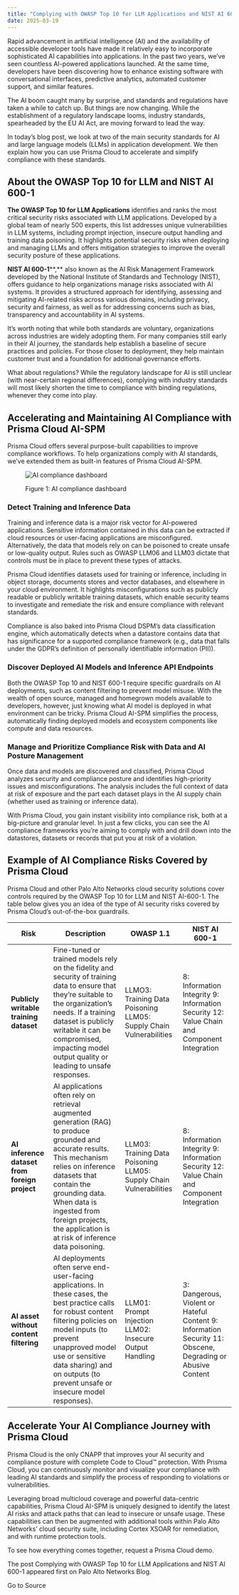 ```yaml
---
title: "Complying with OWASP Top 10 for LLM Applications and NIST AI 600-1"
date: 2025-03-19
---
```


Rapid advancement in artificial intelligence (AI) and the availability of accessible developer tools have made it relatively easy to incorporate sophisticated AI capabilities into applications. In the past two years, we’ve seen countless AI-powered applications launched. At the same time, developers have been discovering how to enhance existing software with conversational interfaces, predictive analytics, automated customer support, and similar features.

The AI boom caught many by surprise, and standards and regulations have taken a while to catch up. But things are now changing. While the establishment of a regulatory landscape looms, industry standards, spearheaded by the EU AI Act, are moving forward to lead the way.

In today’s blog post, we look at two of the main security standards for AI and large language models (LLMs) in application development. We then explain how you can use Prisma Cloud to accelerate and simplify compliance with these standards.

## About the OWASP Top 10 for LLM and NIST AI 600-1

**The** **OWASP Top 10 for LLM Applications** identifies and ranks the most critical security risks associated with LLM applications. Developed by a global team of nearly 500 experts, this list addresses unique vulnerabilities in LLM systems, including prompt injection, insecure output handling and training data poisoning. It highlights potential security risks when deploying and managing LLMs and offers mitigation strategies to improve the overall security posture of these applications.

**NIST AI 600-1****,** also known as the AI Risk Management Framework developed by the National Institute of Standards and Technology (NIST), offers guidance to help organizations manage risks associated with AI systems. It provides a structured approach for identifying, assessing and mitigating AI-related risks across various domains, including privacy, security and fairness, as well as for addressing concerns such as bias, transparency and accountability in AI systems.

It’s worth noting that while both standards are voluntary, organizations across industries are widely adopting them. For many companies still early in their AI journey, the standards help establish a baseline of secure practices and policies. For those closer to deployment, they help maintain customer trust and a foundation for additional governance efforts.

What about regulations? While the regulatory landscape for AI is still unclear (with near-certain regional differences), complying with industry standards will most likely shorten the time to compliance with binding regulations, whenever they come into play.

## Accelerating and Maintaining AI Compliance with Prisma Cloud AI-SPM

Prisma Cloud offers several purpose-built capabilities to improve compliance workflows. To help organizations comply with AI standards, we’ve extended them as built-in features of Prisma Cloud AI-SPM.

<figure>

![AI compliance dashboard](https://www.paloaltonetworks.com/blog/wp-content/uploads/2024/11/word-image-332126-1.png)

<figcaption>

Figure 1: AI compliance dashboard

</figcaption>

</figure>

### Detect Training and Inference Data

Training and inference data is a major risk vector for AI-powered applications. Sensitive information contained in this data can be extracted if cloud resources or user-facing applications are misconfigured. Alternatively, the data that models rely on can be poisoned to create unsafe or low-quality output. Rules such as OWASP LLM06 and LLM03 dictate that controls must be in place to prevent these types of attacks.

Prisma Cloud identifies datasets used for training or inference, including in object storage, documents stores and vector databases, and elsewhere in your cloud environment. It highlights misconfigurations such as publicly readable or publicly writable training datasets, which enable security teams to investigate and remediate the risk and ensure compliance with relevant standards.

Compliance is also baked into Prisma Cloud DSPM’s data classification engine, which automatically detects when a datastore contains data that has significance for a supported compliance framework (e.g., data that falls under the GDPR’s definition of personally identifiable information (PII)).

### Discover Deployed AI Models and Inference API Endpoints

Both the OWASP Top 10 and NIST 600-1 require specific guardrails on AI deployments, such as content filtering to prevent model misuse. With the wealth of open source, managed and homegrown models available to developers, however, just knowing what AI model is deployed in what environment can be tricky. Prisma Cloud AI-SPM simplifies the process, automatically finding deployed models and ecosystem components like compute and data resources.

### Manage and Prioritize Compliance Risk with Data and AI Posture Management

Once data and models are discovered and classified, Prisma Cloud analyzes security and compliance posture and identifies high-priority issues and misconfigurations. The analysis includes the full context of data at risk of exposure and the part each dataset plays in the AI supply chain (whether used as training or inference data).

With Prisma Cloud, you gain instant visibility into compliance risk, both at a big-picture and granular level. In just a few clicks, you can see the AI compliance frameworks you’re aiming to comply with and drill down into the datastores, datasets or records that put you at risk of a violation.

## Example of AI Compliance Risks Covered by Prisma Cloud

Prisma Cloud and other Palo Alto Networks cloud security solutions cover controls required by the OWASP Top 10 for LLM and NIST AI-600-1. The table below gives you an idea of the type of AI security risks covered by Prisma Cloud’s out-of-the-box guardrails.

| **Risk** | **Description** | **OWASP 1.1** | **NIST AI 600-1** |
| --- | --- | --- | --- |
| **Publicly writable training dataset**  | Fine-tuned or trained models rely on the fidelity and security of training data to ensure that they’re suitable to the organization’s needs. If a training dataset is publicly writable it can be compromised, impacting model output quality or leading to unsafe responses.  | LLMO3: Training Data Poisoning  LLM05: Supply Chain Vulnerabilities   | 8: Information Integrity  9: Information Security  12: Value Chain and Component Integration   |
| **Al inference dataset from foreign project** | Al applications often rely on retrieval augmented generation (RAG) to produce grounded and accurate results. This mechanism relies on inference datasets that contain the grounding data.  When data is ingested from foreign projects, the application is at risk of inference data poisoning.   | LLM03: Training Data Poisoning  LLM05: Supply Chain Vulnerabilities   | 8: Information Integrity  9: Information Security  12: Value Chain and Component Integration   |
| **Al asset without content filtering** | Al deployments often serve end-user-facing applications. In these cases, the best practice calls for robust content filtering policies on model inputs (to prevent unapproved model use or sensitive data sharing) and on outputs (to prevent unsafe or insecure model responses). | LLM01: Prompt Injection  LLM02: Insecure Output Handling   | 3: Dangerous, Violent or Hateful Content  9: Information Security  11: Obscene, Degrading or Abusive Content   |

## Accelerate Your AI Compliance Journey with Prisma Cloud

Prisma Cloud is the only CNAPP that improves your AI security and compliance posture with complete Code to Cloud™ protection. With Prisma Cloud, you can continuously monitor and visualize your compliance with leading AI standards and simplify the process of responding to violations or vulnerabilities.

Leveraging broad multicloud coverage and powerful data-centric capabilities, Prisma Cloud AI-SPM is uniquely designed to identify the latest AI risks and attack paths that can lead to insecure or unsafe usage. These capabilities can then be augmented with additional tools within Palo Alto Networks’ cloud security suite, including Cortex XSOAR for remediation, and with runtime protection tools.

To see how everything comes together, request a Prisma Cloud demo.

The post Complying with OWASP Top 10 for LLM Applications and NIST AI 600-1 appeared first on Palo Alto Networks Blog.

Go to Source
